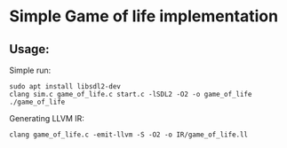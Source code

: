 # Simple Game of life implementation

## Usage:
Simple run:
```
sudo apt install libsdl2-dev
clang sim.c game_of_life.c start.c -lSDL2 -O2 -o game_of_life
./game_of_life
```

Generating LLVM IR:
```
clang game_of_life.c -emit-llvm -S -O2 -o IR/game_of_life.ll
```
